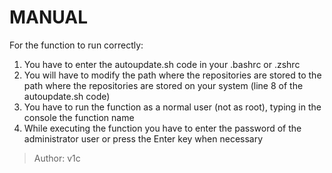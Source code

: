 # MANUAL

For the function to run correctly:
  1. You have to enter the autoupdate.sh code in your .bashrc or .zshrc
  2. You will have to modify the path where the repositories are stored to the path where the repositories are stored on your system (line 8 of the autoupdate.sh code)
  3. You have to run the function as a normal user (not as root), typing in the console the function name
  4. While executing the function you have to enter the password of the administrator user or press the Enter key when necessary

> Author: v1c
